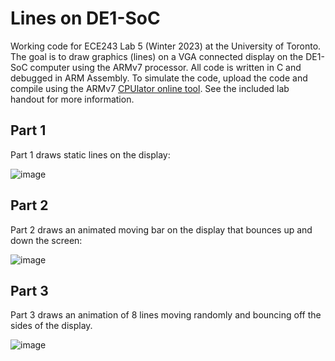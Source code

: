 # Lines on DE1-SoC
Working code for ECE243 Lab 5 (Winter 2023) at the University of Toronto. The goal is to draw graphics (lines) on a VGA connected display on the DE1-SoC computer using the ARMv7 processor. All code is written in C and debugged in ARM Assembly. To simulate the code, upload the code and compile using the ARMv7 [CPUlator online tool](https://cpulator.01xz.net/?sys=arm-de1soc "CPUlator"). See the included lab handout for more information.

## Part 1
Part 1 draws static lines on the display:

![image](https://user-images.githubusercontent.com/105998663/221725972-53d43127-90b1-4e20-b909-8a4146086e56.png)

## Part 2
Part 2 draws an animated moving bar on the display that bounces up and down the screen:

![image](https://user-images.githubusercontent.com/105998663/221726478-92940dfd-1588-40d5-9976-563a5b21b308.png)

## Part 3
Part 3 draws an animation of 8 lines moving randomly and bouncing off the sides of the display.

![image](https://user-images.githubusercontent.com/105998663/221726552-3533a60e-4a42-4a79-992a-115fe8439dec.png)
